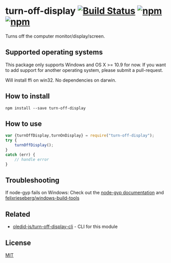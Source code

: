 # turn-off-display [![Build Status](https://travis-ci.org/oledid-js/turn-off-display.svg?branch=master)](https://travis-ci.org/oledid-js/turn-off-display) [![npm](https://img.shields.io/npm/dt/turn-off-display.svg)](https://www.npmjs.com/package/turn-off-display) [![npm](https://img.shields.io/npm/v/turn-off-display.svg)](https://www.npmjs.com/package/turn-off-display)

Turns off the computer monitor/display/screen.


## Supported operating systems

This package only supports Windows and OS X >= 10.9 for now.
If you want to add support for another operating system, please submit a pull-request.

Will install ffi on win32. No dependencies on darwin.


## How to install
```
npm install --save turn-off-display
```


## How to use
```js
var {turnOffDisplay,turnOnDisplay} = require("turn-off-display");
try {
	turnOffDisplay();
}
catch (err) {
	// handle error
}
```

## Troubleshooting
If node-gyp fails on Windows:
Check out the [node-gyp documentation](https://github.com/nodejs/node-gyp) and [felixrieseberg/windows-build-tools](https://github.com/felixrieseberg/windows-build-tools)


## Related
* [oledid-js/turn-off-display-cli](https://github.com/oledid-js/turn-off-display-cli) - CLI for this module


## License

[MIT](LICENSE)
